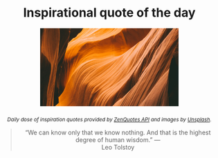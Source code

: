 
<div align="center">

# Inspirational quote of the day

<img src="./data/photo.jpeg" alt="Beautiful nature photo" width="320" height="180">

<sub><i>Daily dose of inspiration quotes provided by [ZenQuotes API](https://zenquotes.io/) and images by [Unsplash](https://unsplash.com/).</i></sub>


<blockquote>&ldquo;We can know only that we know nothing. And that is the highest degree of human wisdom.&rdquo; &mdash; <footer>Leo Tolstoy</footer></blockquote>

</div>
